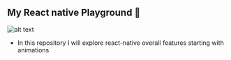 ## My React native Playground :metal:

![alt text](https://cdn-images-1.medium.com/max/800/1*xDi2csEAWxu95IEkaNdFUQ.png)

- In this repository I will explore react-native overall features starting with animations
